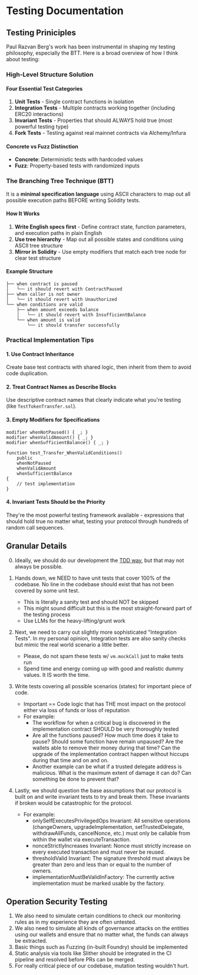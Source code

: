 # Testing Documentation

## Testing Priniciples

Paul Razvan Berg's work has been instrumental in shaping my testing philosophy, especially the BTT. Here is a broad overview of how I think about testing:

### High-Level Structure Solution

#### Four Essential Test Categories
1. **Unit Tests** - Single contract functions in isolation
2. **Integration Tests** - Multiple contracts working together (including ERC20 interactions)
3. **Invariant Tests** - Properties that should ALWAYS hold true (most powerful testing type)
4. **Fork Tests** - Testing against real mainnet contracts via Alchemy/Infura

#### Concrete vs Fuzz Distinction
- **Concrete**: Deterministic tests with hardcoded values
- **Fuzz**: Property-based tests with randomized inputs

### The Branching Tree Technique (BTT)

It is a **minimal specification language** using ASCII characters to map out all possible execution paths BEFORE writing Solidity tests.

#### How It Works
1. **Write English specs first** - Define contract state, function parameters, and execution paths in plain English
2. **Use tree hierarchy** - Map out all possible states and conditions using ASCII tree structure
3. **Mirror in Solidity** - Use empty modifiers that match each tree node for clear test structure

#### Example Structure
```
├── when contract is paused
│   └── it should revert with ContractPaused
├── when caller is not owner
│   └── it should revert with Unauthorized  
└── when conditions are valid
    ├── when amount exceeds balance
    │   └── it should revert with InsufficientBalance
    └── when amount is valid
        └── it should transfer successfully
```

### Practical Implementation Tips

#### 1. Use Contract Inheritance
Create base test contracts with shared logic, then inherit from them to avoid code duplication.

#### 2. Treat Contract Names as Describe Blocks
Use descriptive contract names that clearly indicate what you're testing (like `TestTokenTransfer.sol`).

#### 3. Empty Modifiers for Specifications
```solidity
modifier whenNotPaused() { _; }
modifier whenValidAmount() { _; }
modifier whenSufficientBalance() { _; }

function test_Transfer_WhenValidConditions() 
    public 
    whenNotPaused 
    whenValidAmount 
    whenSufficientBalance 
{
    // test implementation
}
```

#### 4. **Invariant Tests Should be the Priority**
They're the most powerful testing framework available - expressions that should hold true no matter what, testing your protocol through hundreds of random call sequences.


## Granular Details

0. Ideally, we should do our development the [TDD way](https://en.wikipedia.org/wiki/Test-driven_development), but that may not always be possible.

1. Hands down, we NEED to have unit tests that cover 100% of the codebase. No line in the codebase should exist that has not been covered by some unit test.
    + This is literally a sanity test and should NOT be skipped
    + This might sound difficult but this is the most straight-forward part of the testing process
    + Use LLMs for the heavy-lifting/grunt work

2. Next, we need to carry out slightly more sophisticated "Integration Tests". In my personal opinion, Integration tests are also sanity checks but mimic the real world scenario a little better.
    + Please, do not spam these tests w/ `vm.mockCall` just to make tests run
    + Spend time and energy coming up with good and realistic dummy values. It IS worth the time.

3. Write tests covering all possible scenarios (states) for important piece of code.
    + Important == Code logic that has THE most impact on the protocol either via loss of funds or loss of reputation
    + For example: 
        + The workflow for when a critical bug is discovered in the implementation contract SHOULD be very thoroughly tested
        + Are all the functions paused? How much time does it take to pause? Should some function have remain unpaused? Are the wallets able to remove their money during that time? Can the upgrade of the implementation contract happen without hiccups during that time and on and on.
        + Another example can be what if a trusted delegate address is malicious. What is the maximum extent of damage it can do? Can something be done to prevent that?

4. Lastly, we should question the base assumptions that our protocol is built on and write invariant tests to try and break them. These invariants if broken would be catastrophic for the protocol. 
    + For example:
        + onlySelfExecutesPrivilegedOps Invariant: All sensitive operations (changeOwners, upgradeImplementation, setTrustedDelegate, withdrawAllFunds, cancelNonce, etc.) must only be callable from within the wallet via executeTransaction.
        + nonceStrictlyIncreases Invariant: Nonce must strictly increase on every executed transaction and must never be reused.
        + thresholdValid Invariant: The signature threshold must always be greater than zero and less than or equal to the number of owners.
        + implementationMustBeValidInFactory: The currently active implementation must be marked usable by the factory.

## Operation Security Testing

1. We also need to simulate certain conditions to check our monitoring rules as in my experience they are often untested.
2. We also need to simulate all kinds of governance attacks on the entities using our wallets and ensure that no matter what, the funds can always be extracted.
3. Basic things such as Fuzzing (in-built Foundry) should be implemented
4. Static analysis via tools like Slither should be integrated in the CI pipeline and resolved before PRs can be merged.
5. For really critical piece of our codebase, mutation testing wouldn't hurt.


